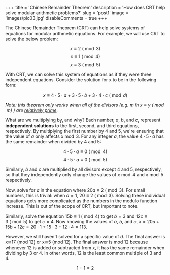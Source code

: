 +++
title = 'Chinese Remainder Theorem'
description = 'How does CRT help solve modular arithmetic problems?'
slug = 'post1'
image = 'images/pic03.jpg'
disableComments = true
+++

The Chinese Remainder Theorem (CRT) can help solve systems of equations for modular arithmetic equations. For example, we will use CRT to solve the below problem:

$$ x \equiv 2\ (\bmod 3)$$
$$ x \equiv 1\ (\bmod 4)$$
$$ x \equiv 3\ (\bmod 5)$$

With CRT, we can solve this system of equations as if they were three independent equations. Consider the solution for x to be in the following form:

$$ x \equiv 4 \cdot 5 \cdot a + 3 \cdot 5 \cdot b + 3 \cdot 4 \cdot c\ (\bmod d) $$

_Note: this theorem only works when all of the divisors (e.g. $m$ in $x \equiv y\ (\bmod m)$ ) are [relatively prime](https://www.mathsisfun.com/definitions/relatively-prime.html)._

What are we multiplying by, and why? Each number, $a$, $b$, and $c$, represent **independent solutions** to the first, second, and third equations, respectively. By multiplying the first number by $4$ and $5$, we're ensuring that the value of $a$ only affects $x \bmod 3$. For any integer $a$, the value $4 \cdot 5 \cdot a$ has the same remainder when divided by $4$ and $5$:

$$ 4 \cdot 5 \cdot a \equiv 0\ (\bmod 4)$$
$$ 4 \cdot 5 \cdot a \equiv 0\ (\bmod 5)$$

Similarly, $b$ and $c$ are multiplied by all divisors except $4$ and $5$, respectively, so that they independently only change the values of $x \bmod 4$ and $x \bmod 5$ respectively.

Now, solve for $a$ in the equation where $20a \equiv 2\ (\bmod 3)$. For small numbers, this is trivial: when $a=1$, $20 \equiv 2\ (\bmod 3)$. Solving these individual equations gets more complicated as the numbers in the modulo function increase. This is out of the scope of CRT, but important to note.

Similarly, solve the equation $15b \equiv 1\ (\bmod 4)$ to get $b=3$ and $12c \equiv 3\ (\bmod 5)$ to get $c=4$. Now knowing the values of $a$, $b$, and $c$, $x = 20a+15b+12c = 20 \cdot 1 + 15 \cdot 3 + 12 \cdot 4 = 113$.

However, we still haven't solved for a specific value of $d$. The final answer is x≅17 (mod 12) or x≅5 (mod 12). The final answer is mod 12 because whenever 12 is added or subtracted from x, it has the same remainder when dividing by 3 or 4. In other words, 12 is the least common multiple of 3 and 4.


$$ 1 + 1 = 2 $$